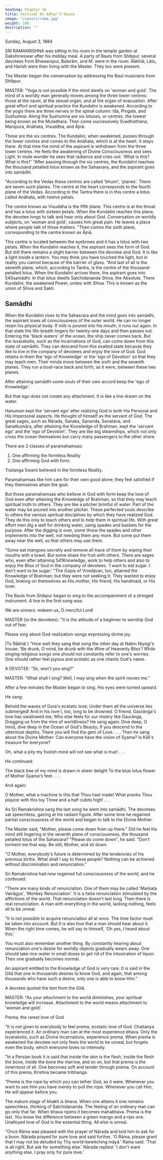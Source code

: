 ```yaml
---
heading: Chapter 26
title: Festival At Adhar'S House
image: "/covers/rama.jpg"
weight: 108
description: ""
---
```



Sunday, August 3, 1884

SRI RAMAKRISHNA was sitting in his room in the temple garden at Dakshineswar after his midday meal. A party of Bauls from Shibpur, several devotees from Bhawanipur,
Balarām, and M. were in the room. Rākhāl, Lātu, and Harish were then living with the
Master. They too were present.

The Master began the conversation by addressing the Baul musicians from Shibpur.


MASTER: "Yoga is not possible if the mind dwells on 'woman and gold'. The mind of a worldly man generally moves among the three lower centres: those at the navel, at the
sexual organ, and at the organ of evacuation. After great effort and spiritual practice the Kundalini is awakened. According to the yogis there are three nerves in the spinal
column: Ida, Pingala, and Sushumna. Along the Sushumna are six lotuses, or centres, the lowest being known as the Muladhara. Then come successively Svadhisthana,
Manipura, Anāhata, Visuddha, and Ājnā. 

These are the six centres. The Kundalini, when awakened, passes through the lower centres and comes to the Anāhata, which is at the
heart. It stays there. At that time the mind of the aspirant is withdrawn from the three
lower centres. He feels the awakening of Divine Consciousness and sees Light. In mute
wonder he sees that radiance and cries out: 'What is this? What is this?'
"After passing through the six centres, the Kundalini reaches the thousand petalled lotus
known as the Sahasrara, and the aspirant goes into samādhi.

"According to the Vedas these centres are called 'bhumi', 'planes'. There are seven such planes. The centre at the heart corresponds to the fourth plane of the Vedas. According to the Tantra there is in this centre a lotus called Anāhata, with twelve petals.

The centre known as Visuddha is the fifth plane. This centre is at the throat and has a lotus with sixteen petals. When the Kundalini reaches this plane, the devotee longs to
talk and hear only about God. Conversation on worldly subjects, on 'woman and gold', causes him great pain. He leaves a place where people talk of these matters.
"Then comes the sixth plane, corresponding to the centre known as Ājnā. 

This centre is located between the eyebrows and it has a lotus with two petals. When the Kundalini
reaches it, the aspirant sees the form of God. But still there remains a slight barrier
between the devotee and God. It is like a light inside a lantern. You may think you
have touched the light, but in reality you cannot because of the barrier of glass.
"And last of all is the seventh plane, which, according to Tantra, is the centre of the
thousand-petalled lotus. When the Kundalini arrives there, the aspirant goes into
540samādhi. In that lotus dwells Satchidananda Shiva, the Absolute. There Kundalini, the
awakened Power, unites with Shiva. This is known as the union of Shiva and Śakti.

## Samādhi

When the Kundalini rises to the Sahasrara and the mind goes into samādhi, the aspirant
loses all consciousness of the outer world. He can no longer retain his physical body. If
milk is poured into his mouth, it runs out again. In that state the life-breath lingers for
twenty-one days and then passes out. Entering the 'black waters' of the ocean, the ship
never comes back. But the Isvarakotis, such as the Incarnations of God, can come down
from this state of samādhi. They can descend from this exalted state because they like
to live in the company of devotees and enjoy the love of God. God retains in them the
'ego of Knowledge' or the 'ego of Devotion' so that they may teach men. Their minds
move between the sixth and the seventh planes. They run a boat-race back and forth,
as it were, between these two planes.

After attaining samādhi some souls of their own accord keep the 'ego of Knowledge'.

But that ego does not create any attachment. It is like a line drawn on the water.

Hanuman kept the 'servant ego' after realizing God in both His Personal and His Impersonal aspects. He thought of himself as the servant of God. The great sages,
such as Nārada, Sanaka, Sananda, Sanatana, and Sanatkumāra, after attaining the Knowledge of Brahman, kept the 'servant ego' and the 'ego of Devotion'. They are like
big steamships, which not only cross the ocean themselves but carry many passengers
to the other shore.

There are 2 classes of paramahamsas:

1. One affirming the formless Reality 
2. One affirming God with form.

Trailanga Swami believed in the formless Reality.

Paramahamsas like him care for their own good alone; they feel satisfied if they themselves attain the goal.

But those paramahamsas who believe in God with form keep the love of God even after attaining the Knowledge of Brahman, so that they may teach spiritual truth to others.
They are like a pitcher brimful of water. Part of the water may be poured into another pitcher. These perfected souls describe to others the various spiritual disciplines by
which they have realized God. They do this only to teach others and to help them in spiritual life. With great effort men dig a well for drinking water, using spades and
baskets for the purpose. After the digging is over, some throw the spades and other implements into the well, not needing them any more. But some put them away near
the well, so that others may use them.

"Some eat mangoes secretly and remove all trace of them by wiping their mouths with a towel. But some share the fruit with others. There are sages who, even after attaining
541Knowledge, work to help others and also to enjoy the Bliss of God in the company of devotees. 'I want to eat sugar. I don't want to be sugar.'
"The Gopis of Vrindāvan, too, attained the Knowledge of Brahman; but they were not seeking It. They wanted to enjoy God, looking on themselves as His mother, His friend,
His handmaid, or His lover.

The Bauls from Shibpur began to sing to the accompaniment of a stringed instrument. A line in the first song was:

We are sinners: redeem us, O merciful Lord!

MASTER (to the devotees): "It is the attitude of a beginner to worship God out of fear.

Please sing about God-realization-songs expressing divine joy.

(To Rākhāl ) "How well they sang that song the other day at Nabin Niyogi's house: 'Be drunk, O mind, be drunk with the Wine of Heavenly Bliss'! While singing religious songs
one should not constantly refer to one's worries. One should rather feel joyous and ecstatic as one chants God's name.

A DEVOTEE: "Sir, won't you sing?"

MASTER: "What shall I sing? Well, I may sing when the spirit moves me."

After a few minutes the Master began to sing. His eyes were turned upward.

He sang:

Behold the waves of Gora's ecstatic love;
Under them all the universe lies submerged!
And in his love I, too, long to be drowned.
O friend, Gaurānga's love has swallowed me;
Who else feels for our misery like Gaurānga,
Dragging us from the mire of worldliness?
He sang again:
Dive deep, O mind, dive deep in the Ocean of God's Beauty;
If you descend to the uttermost depths,
There you will find the gem of Love. . . .
Then he sang about the Divine Mother:
Can everyone have the vision of Syama?
Is Kāli's treasure for everyone?

Oh, what a pity my foolish mind will not see what is true! . . .

He continued:

The black bee of my mind is drawn in sheer delight
To the blue lotus flower of Mother Syama's feet. . . .

And again:

O Mother, what a machine is this that Thou hast made!
What pranks Thou playest with this toy
Three and a half cubits high! . . .

As Sri Ramakrishna sang the last song he went into samādhi. The devotees sat speechless, gazing at his radiant figure. After some time he regained partial
consciousness of the world and began to talk to the Divine Mother.

The Master said, "Mother, please come down from up there." Did he feel his mind still lingering in the seventh plane of consciousness, the thousand petalled lotus of the
Sahasrara? "Please do come down", he said. "Don't torment me that way. Be still, Mother, and sit down.

"O Mother, everybody's future is determined by the tendencies of his previous births.
What shall I say to these people? Nothing can be achieved without discrimination and
renunciation."


Sri Ramakrishna had now regained full consciousness of the world, and he continued:

"There are many kinds of renunciation. One of them may be called 'Markata Vairāgya',
'Monkey Renunciation'. It is a false renunciation stimulated by the afflictions of the
world. That renunciation doesn't last long. Then there is real renunciation. A man with
everything in the world, lacking nothing, feels all to be unreal.

"It is not possible to acquire renunciation all at once. The time factor must be taken into
account. But it is also true that a man should hear about it. When the right time comes,
he will say to himself, 'Oh yes, I heard about this.'

You must also remember another thing. By constantly hearing about renunciation one's
desire for worldly objects gradually wears away. One should take rice-water in small
doses to get rid of the intoxication of liquor. Then one gradually becomes normal.

An aspirant entitled to the Knowledge of God is very rare. It is said in the Gitā that one
in thousands desires to know God, and again, that among thousands who have such a
desire, only one is able to know Him."

A devotee quoted the text from the Gitā.

MASTER: "As your attachment to the world diminishes, your spiritual knowledge will increase. Attachment to the world means attachment to 'woman and gold'.

Prema, the rarest love of God

"It is not given to everybody to feel prema, ecstatic love of God. Chaitanya experienced it. An ordinary man can at the most experience bhava. Only the Isvarakotis, such as Divine Incarnations, experience prema. When prema is awakened the devotee not only feels the world to be unreal, but forgets even the body, which everyone loves so
intensely.

"In a Persian book it is said that inside the skin is the flesh, inside the flesh the bone, inside the bone the marrow, and so on, but that prema is the innermost of all. One
becomes soft and tender through prema. On account of this prema, Krishna became tribhanga.

"Prema is the rope by which you can tether God, as it were. Whenever you want to see Him you have merely to pull the rope. Whenever you call Him, He will appear before
you.

The mature stage of bhakti is bhava. When one attains it one remains speechless, thinking of Satchidananda. The feeling of an ordinary man can go only that far. When
bhava ripens it becomes mahabhava. Prema is the last. You know the difference between a green mango and a ripe one. Unalloyed love of God is the essential thing. All
else is unreal.

"Once Rāma was pleased with the prayer of Nārada and told him to ask for a boon.
Nārada prayed for pure love and said further, 'O Rāma, please grant that I may not be
deluded by Thy world-bewitching māyā.' Rāma said: 'That is all right. But ask for
something else.' Nārada replied: 'I don't want anything else. I pray only for pure love.'

